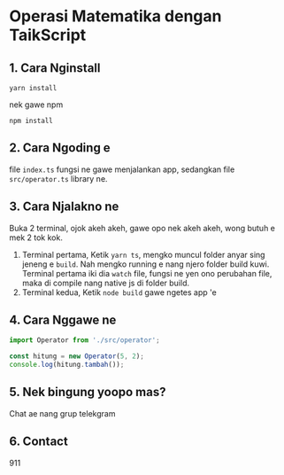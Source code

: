 # Operasi Matematika dengan TaikScript

## 1. Cara Nginstall

```terminal
yarn install
```

nek gawe npm

```terminal
npm install
```

## 2. Cara Ngoding e

file `index.ts` fungsi ne gawe menjalankan app, sedangkan file `src/operator.ts` library ne.

## 3. Cara Njalakno ne

Buka 2 terminal, ojok akeh akeh, gawe opo nek akeh akeh, wong butuh e mek 2 tok kok.

1. Terminal pertama, Ketik `yarn ts`, mengko muncul folder anyar sing jeneng e `build`. Nah mengko running e nang njero folder build kuwi. Terminal pertama iki dia `watch` file, fungsi ne yen ono perubahan file, maka di compile nang native js di folder build.
2. Terminal kedua, Ketik `node build` gawe ngetes app 'e

## 4. Cara Nggawe ne

```javascript
import Operator from './src/operator';

const hitung = new Operator(5, 2);
console.log(hitung.tambah());
```

## 5. Nek bingung yoopo mas?

Chat ae nang grup telekgram

## 6. Contact

911